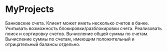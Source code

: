 # MyProjects
Банковские счета.  Клиент может иметь несколько счетов в банке. Учитывать возможность блокировки/разблокировки счета. Реализовать поиск и сортировку счетов. Вычисление общей суммы по счетам. Вычисление суммы по счетам, имеющим положительный и отрицательный балансы отдельно.